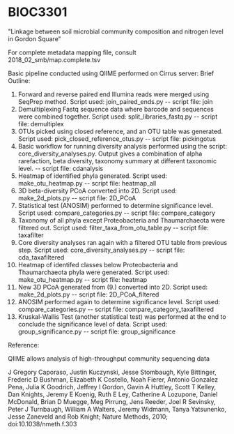 # BIOC3301
"Linkage between soil microbial community composition and nitrogen level in Gordon Square"


For complete metadata mapping file, consult 2018_02_smb/map.complete.tsv

Basic pipeline conducted using QIIME performed on Cirrus server:
Brief Outline:
  1. Forward and reverse paired end Illumina reads were merged using SeqPrep method. Script used: join_paired_ends.py
    -- script file: join
  2. Demultiplexing Fastq sequence data where barcode and sequences were combined together. Script used: split_libraries_fastq.py
    -- script file: demultiplex
  3. OTUs picked using closed reference, and an OTU table was generated. Script used: pick_closed_reference_otus.py
    -- script file: pickingotus
  4. Basic workflow for running diversity analysis performed using the script: core_diversity_analyses.py. Output gives a combination of alpha rarefaction, beta diversity, taxonomy summary at different taxonomic level.
    -- script file: cdanalysis
  5. Heatmap of identified phyla generated. Script used: make_otu_heatmap.py
    -- script file: heatmap_all
  6. 3D beta-diversity PCoA converted into 2D. Script used: make_2d_plots.py
    -- script file: 2D_PCoA
  7. Statistical test (ANOSIM) performed to determine significance level. Script used: compare_categories.py
    -- script file: compare_category
  8. Taxonomy of all phyla except Proteobacteria and Thaumarchaeota were filtered out. Script used: filter_taxa_from_otu_table.py
    -- script file: taxafilter
  9. Core diversity analyses ran again with a filtered OTU table from previous step. Script used: core_diversity_analyses.py
    -- script file: cda_taxafiltered
  10. Heatmap of identifed classes below Proteobacteria and Thaumarchaeota phyla were generated. Script used: make_otu_heatmap.py
    -- script file: heatmap
  11. New 3D PCoA generated from (9.) converted into 2D. Script used: make_2d_plots.py
    -- script file: 2D_PCoA_filtered
  12. ANOSIM performed again to determine significance level. Script used: compare_categories.py
    -- script file: compare_category_taxafiltered
  13. Kruskal-Wallis Test (another statistical test) was performed at the end to conclude the significance level of data. Script used: group_significance.py
    -- script file: group_significance

Reference:

QIIME allows analysis of high-throughput community sequencing data

J Gregory Caporaso, Justin Kuczynski, Jesse Stombaugh, Kyle Bittinger, Frederic D Bushman, Elizabeth K Costello, Noah Fierer, Antonio Gonzalez Pena, Julia K Goodrich, Jeffrey I Gordon, Gavin A Huttley, Scott T Kelley, Dan Knights, Jeremy E Koenig, Ruth E Ley, Catherine A Lozupone, Daniel McDonald, Brian D Muegge, Meg Pirrung, Jens Reeder, Joel R Sevinsky, Peter J Turnbaugh, William A Walters, Jeremy Widmann, Tanya Yatsunenko, Jesse Zaneveld and Rob Knight; Nature Methods, 2010; doi:10.1038/nmeth.f.303

